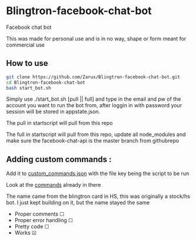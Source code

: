 # Blingtron-facebook-chat-bot
Facebook chat bot

This was made for personal use and is in no way, shape or form meant for commercial use
## How to use
```bash
git clone https://github.com/Zarux/Blingtron-facebook-chat-bot.git
cd Blingtron-facebook-chat-bot
bash start_bot.sh
```

Simply use ./start_bot.sh [pull || full] and type in the email and pw of the account you want to run the bot from, after loggin in with password
your session will be stored in appstate.json.

The pull in startscript will pull from this repo

The full in startscript will pull from this repo, update all node_modules and make sure the facebook-chat-api is the master branch from githubrepo

## Adding custom commands :

Add it to [custom_commands.json](https://github.com/Zarux/Blingtron-facebook-chat-bot/blob/master/src/custom_commands.json) with the file key being the script to be run

Look at the [commands](https://github.com/Zarux/Blingtron-facebook-chat-bot/tree/master/custom_commands) already in there

The name came from the blingtron card in HS, this was originally a stock/hs bot. 
I just kept building on it, but the name stayed the same

* Proper comments       ☐
* Proper error handling ☐
* Pretty code ☐
* Works ☑
